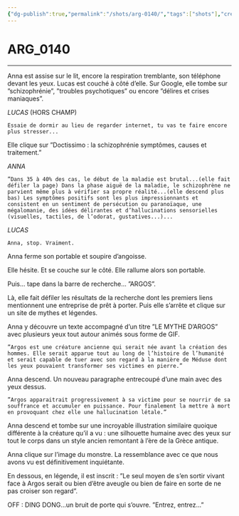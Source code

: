 ```yaml
---
{"dg-publish":true,"permalink":"/shots/arg-0140/","tags":["shots"],"created":"2024-12-19","updated":"2025-01-15"}
---
```



# ARG_0140
---
Anna est assise sur le lit, encore la respiration tremblante, son téléphone devant les yeux. Lucas est couché à côté d’elle. Sur Google, elle tombe sur ”schizophrénie”, ”troubles psychotiques” ou encore ”délires et crises maniaques”. 

*LUCAS* (HORS CHAMP) 
```
Essaie de dormir au lieu de regarder internet, tu vas te faire encore plus stresser... 
```

Elle clique sur ”Doctissimo : la schizophrénie symptômes, causes et traitement.” 

*ANNA* 
```
”Dans 35 à 40% des cas, le début de la maladie est brutal...(elle fait défiler la page) Dans la phase aiguë de la maladie, le schizophrène ne parvient même plus à vérifier sa propre réalité...(elle descend plus bas) Les symptômes positifs sont les plus impressionnants et consistent en un sentiment de persécution ou paranoïaque, une mégalomanie, des idées délirantes et d’hallucinations sensorielles (visuelles, tactiles, de l’odorat, gustatives...)... 
```

*LUCAS* 
```
Anna, stop. Vraiment. 
```

Anna ferme son portable et soupire d’angoisse. 

Elle hésite. Et se couche sur le côté. Elle rallume alors son portable.

Puis... tape dans la barre de recherche... ”ARGOS”. 

Là, elle fait défiler les résultats de la recherche dont les premiers liens mentionnent une entreprise de prêt à porter. Puis elle s’arrête et clique sur un site de mythes et légendes. 

Anna y découvre un texte accompagné d’un titre ”LE MYTHE D’ARGOS” avec plusieurs yeux tout autour animés sous forme de GIF. 

```
”Argos est une créature ancienne qui serait née avant la création des hommes. Elle serait apparue tout au long de l’histoire de l’humanité et serait capable de tuer avec son regard à la manière de Méduse dont les yeux pouvaient transformer ses victimes en pierre.” 
```

Anna descend. Un nouveau paragraphe entrecoupé d’une main avec des yeux dessus. 

```
”Argos apparaitrait progressivement à sa victime pour se nourrir de sa souffrance et accumuler en puissance. Pour finalement la mettre à mort en provoquant chez elle une hallucination létale.” 
```

Anna descend et tombe sur une incroyable illustration similaire quoique différente à la créature qu’il a vu : une silhouette humaine avec des yeux sur tout le corps dans un style ancien remontant à l’ère de la Grèce antique. 

Anna clique sur l’image du monstre. La ressemblance avec ce que nous avons vu est définitivement inquiétante. 

En dessous, en légende, il est inscrit : ”Le seul moyen de s’en sortir vivant face à Argos serait ou bien d’être aveugle ou bien de faire en sorte de ne pas croiser son regard”. 

OFF : DING DONG...un bruit de porte qui s’ouvre. ”Entrez, entrez...”

